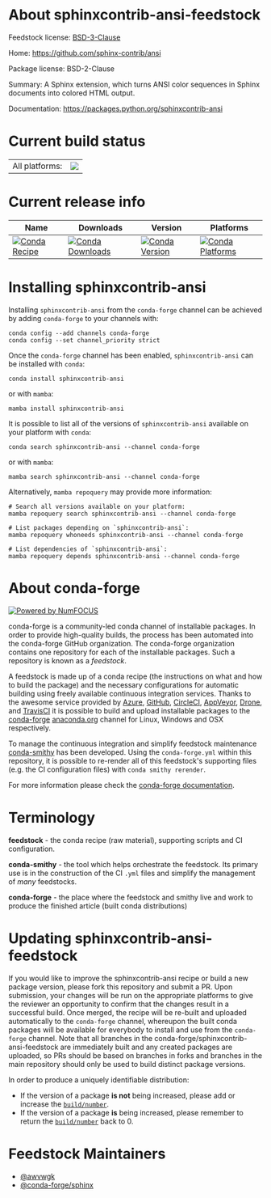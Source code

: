 About sphinxcontrib-ansi-feedstock
==================================

Feedstock license: [BSD-3-Clause](https://github.com/conda-forge/sphinxcontrib-ansi-feedstock/blob/main/LICENSE.txt)

Home: https://github.com/sphinx-contrib/ansi

Package license: BSD-2-Clause

Summary: A Sphinx extension, which turns ANSI color sequences in Sphinx documents into colored HTML output.

Documentation: https://packages.python.org/sphinxcontrib-ansi

Current build status
====================


<table><tr><td>All platforms:</td>
    <td>
      <a href="https://dev.azure.com/conda-forge/feedstock-builds/_build/latest?definitionId=17029&branchName=main">
        <img src="https://dev.azure.com/conda-forge/feedstock-builds/_apis/build/status/sphinxcontrib-ansi-feedstock?branchName=main">
      </a>
    </td>
  </tr>
</table>

Current release info
====================

| Name | Downloads | Version | Platforms |
| --- | --- | --- | --- |
| [![Conda Recipe](https://img.shields.io/badge/recipe-sphinxcontrib--ansi-green.svg)](https://anaconda.org/conda-forge/sphinxcontrib-ansi) | [![Conda Downloads](https://img.shields.io/conda/dn/conda-forge/sphinxcontrib-ansi.svg)](https://anaconda.org/conda-forge/sphinxcontrib-ansi) | [![Conda Version](https://img.shields.io/conda/vn/conda-forge/sphinxcontrib-ansi.svg)](https://anaconda.org/conda-forge/sphinxcontrib-ansi) | [![Conda Platforms](https://img.shields.io/conda/pn/conda-forge/sphinxcontrib-ansi.svg)](https://anaconda.org/conda-forge/sphinxcontrib-ansi) |

Installing sphinxcontrib-ansi
=============================

Installing `sphinxcontrib-ansi` from the `conda-forge` channel can be achieved by adding `conda-forge` to your channels with:

```
conda config --add channels conda-forge
conda config --set channel_priority strict
```

Once the `conda-forge` channel has been enabled, `sphinxcontrib-ansi` can be installed with `conda`:

```
conda install sphinxcontrib-ansi
```

or with `mamba`:

```
mamba install sphinxcontrib-ansi
```

It is possible to list all of the versions of `sphinxcontrib-ansi` available on your platform with `conda`:

```
conda search sphinxcontrib-ansi --channel conda-forge
```

or with `mamba`:

```
mamba search sphinxcontrib-ansi --channel conda-forge
```

Alternatively, `mamba repoquery` may provide more information:

```
# Search all versions available on your platform:
mamba repoquery search sphinxcontrib-ansi --channel conda-forge

# List packages depending on `sphinxcontrib-ansi`:
mamba repoquery whoneeds sphinxcontrib-ansi --channel conda-forge

# List dependencies of `sphinxcontrib-ansi`:
mamba repoquery depends sphinxcontrib-ansi --channel conda-forge
```


About conda-forge
=================

[![Powered by
NumFOCUS](https://img.shields.io/badge/powered%20by-NumFOCUS-orange.svg?style=flat&colorA=E1523D&colorB=007D8A)](https://numfocus.org)

conda-forge is a community-led conda channel of installable packages.
In order to provide high-quality builds, the process has been automated into the
conda-forge GitHub organization. The conda-forge organization contains one repository
for each of the installable packages. Such a repository is known as a *feedstock*.

A feedstock is made up of a conda recipe (the instructions on what and how to build
the package) and the necessary configurations for automatic building using freely
available continuous integration services. Thanks to the awesome service provided by
[Azure](https://azure.microsoft.com/en-us/services/devops/), [GitHub](https://github.com/),
[CircleCI](https://circleci.com/), [AppVeyor](https://www.appveyor.com/),
[Drone](https://cloud.drone.io/welcome), and [TravisCI](https://travis-ci.com/)
it is possible to build and upload installable packages to the
[conda-forge](https://anaconda.org/conda-forge) [anaconda.org](https://anaconda.org/)
channel for Linux, Windows and OSX respectively.

To manage the continuous integration and simplify feedstock maintenance
[conda-smithy](https://github.com/conda-forge/conda-smithy) has been developed.
Using the ``conda-forge.yml`` within this repository, it is possible to re-render all of
this feedstock's supporting files (e.g. the CI configuration files) with ``conda smithy rerender``.

For more information please check the [conda-forge documentation](https://conda-forge.org/docs/).

Terminology
===========

**feedstock** - the conda recipe (raw material), supporting scripts and CI configuration.

**conda-smithy** - the tool which helps orchestrate the feedstock.
                   Its primary use is in the construction of the CI ``.yml`` files
                   and simplify the management of *many* feedstocks.

**conda-forge** - the place where the feedstock and smithy live and work to
                  produce the finished article (built conda distributions)


Updating sphinxcontrib-ansi-feedstock
=====================================

If you would like to improve the sphinxcontrib-ansi recipe or build a new
package version, please fork this repository and submit a PR. Upon submission,
your changes will be run on the appropriate platforms to give the reviewer an
opportunity to confirm that the changes result in a successful build. Once
merged, the recipe will be re-built and uploaded automatically to the
`conda-forge` channel, whereupon the built conda packages will be available for
everybody to install and use from the `conda-forge` channel.
Note that all branches in the conda-forge/sphinxcontrib-ansi-feedstock are
immediately built and any created packages are uploaded, so PRs should be based
on branches in forks and branches in the main repository should only be used to
build distinct package versions.

In order to produce a uniquely identifiable distribution:
 * If the version of a package **is not** being increased, please add or increase
   the [``build/number``](https://docs.conda.io/projects/conda-build/en/latest/resources/define-metadata.html#build-number-and-string).
 * If the version of a package **is** being increased, please remember to return
   the [``build/number``](https://docs.conda.io/projects/conda-build/en/latest/resources/define-metadata.html#build-number-and-string)
   back to 0.

Feedstock Maintainers
=====================

* [@awvwgk](https://github.com/awvwgk/)
* [@conda-forge/sphinx](https://github.com/orgs/conda-forge/teams/sphinx/)

